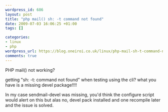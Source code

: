 ```yaml
--- 
wordpress_id: 686
layout: post
title: "php mail() sh: -t command not found"
date: 2009-07-03 16:06:25 +01:00
tags: []

categories: 
- linux
- php
wordpress_url: https://blog.oneiroi.co.uk/linux/php-mail-sh-t-command-not-found
comments: true
---
```

PHP mail() not working?

getting "sh: -t: command not found" when testing using the cli?
what you have is a missing devel package!!!!

In my case sendmail-devel was missing, you'd think the configure script would alert on this but alas no, devel pack installed and one recompile later and the issue is solved.


